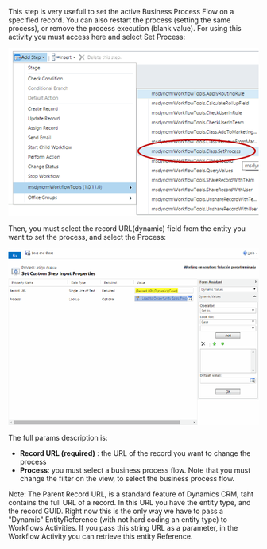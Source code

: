 This step is very usefull to set the active Business Process Flow on a specified record.
You can also restart the process (setting the same process), or remove the process execution (blank value).
For using this activity you must access here and select Set Process:

![](Set%20Process_wf1.gif)

Then, you must select the record URL(dynamic) field from the entity you want to set the process, and select the Process:

![](Set%20Process_wf2.gif)

The full params description is:
* **Record URL (required)** : the URL of the record you want to change the process
* **Process**: you must select a business process flow. Note that you must change the filter on the view, to select the business process flow. 


Note: The Parent Record URL, is a standard feature of Dynamics CRM, taht contains the full URL of a record. In this URL you have the entity type, and the record GUID. Right now this is the only way we have to pass a "Dynamic" EntityReference (with not hard coding an entity type) to Workflows Activities. If you pass this string URL as a parameter, in the Workflow Activity you can retrieve this entity Reference.
